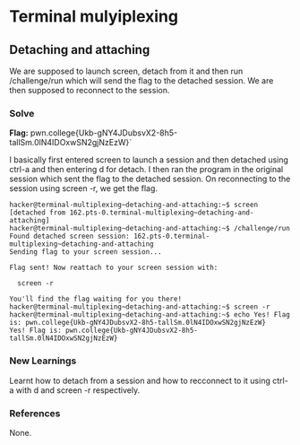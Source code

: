 # Terminal mulyiplexing 

## Detaching and attaching 
We are supposed to launch screen, detach from it and then run /challenge/run which will send the flag to the detached session. We are then supposed to reconnect to the session. 

### Solve
**Flag:** pwn.college{Ukb-gNY4JDubsvX2-8h5-tallSm.0lN4IDOxwSN2gjNzEzW}`

I basically first entered screen to launch a session and then detached using ctrl-a and then entering d for detach. I then ran the program in the original session which sent the flag to the detached session. On reconnecting to the session using screen -r, we get the flag.   

```
hacker@terminal-multiplexing~detaching-and-attaching:~$ screen
[detached from 162.pts-0.terminal-multiplexing~detaching-and-attaching]
hacker@terminal-multiplexing~detaching-and-attaching:~$ /challenge/run 
Found detached screen session: 162.pts-0.terminal-multiplexing~detaching-and-attaching
Sending flag to your screen session...

Flag sent! Now reattach to your screen session with:

  screen -r

You'll find the flag waiting for you there!
hacker@terminal-multiplexing~detaching-and-attaching:~$ screen -r
hacker@terminal-multiplexing~detaching-and-attaching:~$ echo Yes! Flag is: pwn.college{Ukb-gNY4JDubsvX2-8h5-tallSm.0lN4IDOxwSN2gjNzEzW}
Yes! Flag is: pwn.college{Ukb-gNY4JDubsvX2-8h5-tallSm.0lN4IDOxwSN2gjNzEzW}
```

### New Learnings
Learnt how to detach from a session and how to recconnect to it using ctrl-a with d and screen -r respectively. 

### References 
None. 